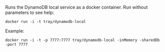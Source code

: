 Runs the DynamoDB local service as a docker container. Run without parameters to see help:

```
docker run -i -t tray/dynamodb-local
```

Example:

```
docker run -i -t -p 7777:7777 tray/dynamodb-local -inMemory -sharedDb -port 7777
```
